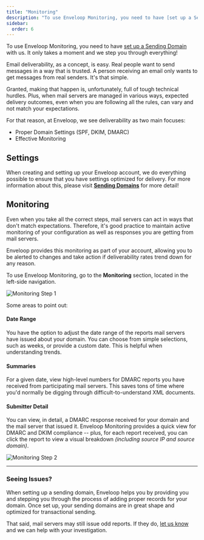 ```yaml
---
title: "Monitoring"
description: "To use Enveloop Monitoring, you need to have [set up a Sending Domain](../getting-started/adding-a-sending-domain.html) with us. It only takes a moment and we step you through everything!"
sidebar:
  order: 6
---
```


To use Enveloop Monitoring, you need to have [set up a Sending Domain](../getting-started/adding-a-sending-domain.html) with us. It only takes a moment and we step you through everything!

Email deliverability, as a concept, is easy. Real people want to send messages in a way that is trusted. A person receiving an email only wants to get messages from real senders. It's that simple.&#x20;

Granted, making that happen is, unfortunately, full of tough technical hurdles. Plus, when mail servers are managed in various ways, expected delivery outcomes, even when you are following all the rules, can vary and not match your expectations.

For that reason, at Enveloop, we see deliverability as two main focuses:

* Proper Domain Settings (SPF, DKIM, DMARC)
* Effective Monitoring

## Settings

When creating and setting up your Enveloop account, we do everything possible to ensure that you have settings optimized for delivery. For more information about this, please visit [**Sending Domains**](../getting-started/adding-a-sending-domain.html) for more detail!

## Monitoring

Even when you take all the correct steps, mail servers can act in ways that don't match expectations. Therefore, it's good practice to maintain active monitoring of your configuration as well as responses you are getting from mail servers.

Enveloop provides this monitoring as part of your account, allowing you to be alerted to changes and take action if deliverability rates trend down for any reason.

To use Enveloop Monitoring, go to the **Monitoring** section, located in the left-side navigation.

![Monitoring Step 1](/images/monitoring.png)

Some areas to point out:

#### Date Range

You have the option to adjust the date range of the reports mail servers have issued about your domain. You can choose from simple selections, such as weeks, or provide a custom date. This is helpful when understanding trends.

#### Summaries

For a given date, view high-level numbers for DMARC reports  you have received from participating mail servers. This saves tons of time where you'd normally be digging through difficult-to-understand XML documents.

#### Submitter Detail

You can view, in detail, a DMARC response received for your domain and the mail server that issued it. Enveloop Monitoring provides a quick view for DMARC and DKIM compliance -- plus, for each report received, you can click the report to view a visual breakdown _(including source IP and source domain)_.

![Monitoring Step 2](/images/monitoring-02.png)

***

### Seeing Issues?

When setting up a sending domain, Enveloop helps you by providing you and stepping you through the process of adding proper records for your domain. Once set up, your sending domains are in great shape and optimized for transactional sending.

That said, mail servers may still issue odd reports. If they do, [let us know](mailto:hey@enveloop.com) and we can help with your investigation.

